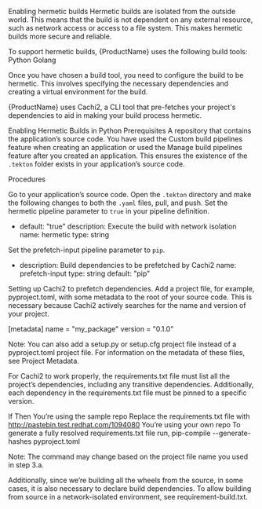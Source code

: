Enabling hermetic builds
Hermetic builds are isolated from the outside world. This means that the build is not dependent on any external resource, such as network access or access to a file system. This makes hermetic builds more secure and reliable.

To support hermetic builds, {ProductName} uses the following build tools:
Python
Golang

Once you have chosen a build tool, you need to configure the build to be hermetic. This involves specifying the necessary dependencies and creating a virtual environment for the build. 

{ProductName} uses Cachi2, a CLI tool that pre-fetches your project's dependencies to aid in making your build process hermetic.

Enabling Hermetic Builds in Python
Prerequisites
A repository that contains the application’s source code.
You have used the Custom build pipelines feature when creating an application or used the Manage build pipelines feature after you created an application. This ensures the existence of the `.tekton` folder exists in your application’s source code.

Procedures

Go to your application’s source code.
Open the `.tekton` directory and make the following changes to both the `.yaml` files, pull, and push.
Set the hermetic pipeline parameter to `true` in your pipeline definition.
- default: "true" 
  description: Execute the build with network isolation
  name: hermetic
  type: string

Set the prefetch-input pipeline parameter to `pip`.
- description: Build dependencies to be prefetched by Cachi2
  name: prefetch-input
  type: string
  default: "pip"

Setting up Cachi2 to prefetch dependencies.
Add a project file, for example, pyproject.toml, with some metadata to the root of your source code. This is necessary because Cachi2 actively searches for the name and version of your project.

[metadata]
name = "my_package"
version = "0.1.0"


Note: You can also add a setup.py or setup.cfg project file instead of a  pyproject.toml project file. For information on the metadata of these files, see Project Metadata.

For Cachi2 to work properly, the requirements.txt file must list all the project’s dependencies, including any transitive dependencies. Additionally, each dependency in the requirements.txt file must be pinned to a specific version. 

If
Then
You’re using the sample repo
Replace the requirements.txt file with http://pastebin.test.redhat.com/1094080
You’re using your own repo
To generate a fully resolved requirements.txt file run, pip-compile --generate-hashes pyproject.toml

Note: The command may change based on the project file name you used in step 3.a.


Additionally, since we’re building all the wheels from the source, in some cases, it is also necessary to declare build dependencies. To allow building from source in a network-isolated environment, see requirement-build.txt.


